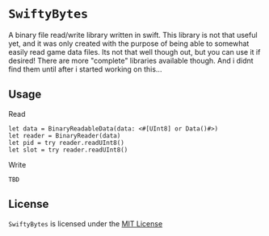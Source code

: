 # `SwiftyBytes`
A binary file read/write library written in swift. This library is not that useful yet, and it was only created with the purpose of being able to somewhat easily read game data files. Its not that well though out, but you can use it if desired! There are more "complete" libraries available though. And i didnt find them until after i started working on this...

## Usage
Read
```
let data = BinaryReadableData(data: <#[UInt8] or Data()#>)
let reader = BinaryReader(data)
let pid = try reader.readUInt8()
let slot = try reader.readUInt8()
```

Write
```
TBD
```

## License

`SwiftyBytes` is licensed under the [MIT License](LICENSE)
